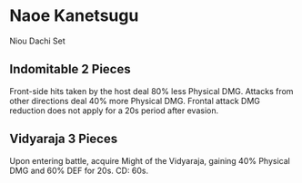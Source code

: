 # Naoe Kanetsugu

Niou Dachi Set

## Indomitable 2 Pieces

Front-side hits taken by the host deal 80% less Physical DMG. Attacks from other directions deal 40% more Physical DMG. Frontal attack DMG reduction does not apply for a 20s period after evasion.

## Vidyaraja 3 Pieces

Upon entering battle, acquire Might of the Vidyaraja, gaining 40% Physical DMG and 60% DEF for 20s. CD: 60s.